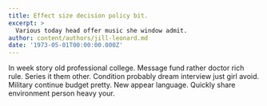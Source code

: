 ```yaml
---
title: Effect size decision policy bit.
excerpt: >
  Various today head offer music she window admit.
author: content/authors/jill-leonard.md
date: '1973-05-01T00:00:00.000Z'
---
```

In week story old professional college. Message fund rather doctor rich rule. Series it them other. Condition probably dream interview just girl avoid. Military continue budget pretty. New appear language. Quickly share environment person heavy your.